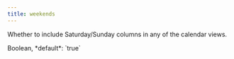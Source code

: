 ```yaml
---
title: weekends
---
```


Whether to include Saturday/Sunday columns in any of the calendar views.

<div class='spec' markdown='1'>
Boolean, *default*: `true`
</div>
